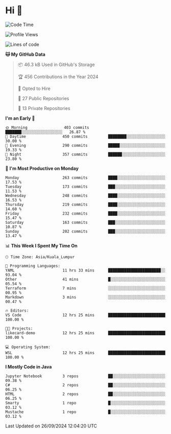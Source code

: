<h1>Hi 👋</h1>

<!--START_SECTION:waka-->
![Code Time](http://img.shields.io/badge/Code%20Time-739%20hrs%2020%20mins-blue)

![Profile Views](http://img.shields.io/badge/Profile%20Views-0-blue)

![Lines of code](https://img.shields.io/badge/From%20Hello%20World%20I%27ve%20Written-1.2%20million%20lines%20of%20code-blue)

**🐱 My GitHub Data** 

> 📦 46.3 kB Used in GitHub's Storage 
 > 
> 🏆 456 Contributions in the Year 2024
 > 
> 💼 Opted to Hire
 > 
> 📜 27 Public Repositories 
 > 
> 🔑 13 Private Repositories 
 > 
**I'm an Early 🐤** 

```text
🌞 Morning                403 commits         ███████░░░░░░░░░░░░░░░░░░   26.87 % 
🌆 Daytime                450 commits         ████████░░░░░░░░░░░░░░░░░   30.00 % 
🌃 Evening                290 commits         █████░░░░░░░░░░░░░░░░░░░░   19.33 % 
🌙 Night                  357 commits         ██████░░░░░░░░░░░░░░░░░░░   23.80 % 
```
📅 **I'm Most Productive on Monday** 

```text
Monday                   263 commits         ████░░░░░░░░░░░░░░░░░░░░░   17.53 % 
Tuesday                  173 commits         ███░░░░░░░░░░░░░░░░░░░░░░   11.53 % 
Wednesday                248 commits         ████░░░░░░░░░░░░░░░░░░░░░   16.53 % 
Thursday                 219 commits         ████░░░░░░░░░░░░░░░░░░░░░   14.60 % 
Friday                   232 commits         ████░░░░░░░░░░░░░░░░░░░░░   15.47 % 
Saturday                 163 commits         ███░░░░░░░░░░░░░░░░░░░░░░   10.87 % 
Sunday                   202 commits         ███░░░░░░░░░░░░░░░░░░░░░░   13.47 % 
```


📊 **This Week I Spent My Time On** 

```text
🕑︎ Time Zone: Asia/Kuala_Lumpur

💬 Programming Languages: 
YAML                     11 hrs 33 mins      ███████████████████████░░   93.04 % 
Other                    41 mins             █░░░░░░░░░░░░░░░░░░░░░░░░   05.54 % 
Terraform                7 mins              ░░░░░░░░░░░░░░░░░░░░░░░░░   00.95 % 
Markdown                 3 mins              ░░░░░░░░░░░░░░░░░░░░░░░░░   00.47 % 

🔥 Editors: 
VS Code                  12 hrs 25 mins      █████████████████████████   100.00 % 

🐱‍💻 Projects: 
likecard-demo            12 hrs 25 mins      █████████████████████████   100.00 % 

💻 Operating System: 
WSL                      12 hrs 25 mins      █████████████████████████   100.00 % 
```

**I Mostly Code in Java** 

```text
Jupyter Notebook         3 repos             ██░░░░░░░░░░░░░░░░░░░░░░░   09.38 % 
C#                       2 repos             ██░░░░░░░░░░░░░░░░░░░░░░░   06.25 % 
HTML                     2 repos             ██░░░░░░░░░░░░░░░░░░░░░░░   06.25 % 
Smarty                   1 repo              █░░░░░░░░░░░░░░░░░░░░░░░░   03.12 % 
Mustache                 1 repo              █░░░░░░░░░░░░░░░░░░░░░░░░   03.12 % 
```




 Last Updated on 26/09/2024 12:04:20 UTC
<!--END_SECTION:waka-->
